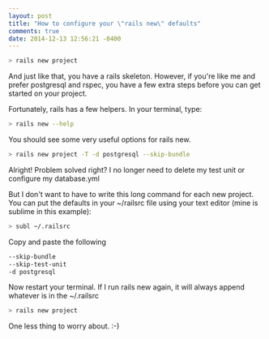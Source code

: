 ```yaml
---
layout: post
title: "How to configure your \"rails new\" defaults"
comments: true
date: 2014-12-13 12:56:21 -0400
---
```


``` bash
> rails new project
```

And just like that, you have a rails skeleton. However, if you're like me and prefer postgresql and rspec, you have a few extra steps before you can get started on your project.

Fortunately, rails has a few helpers. In your terminal, type:

``` bash
> rails new --help
```

You should see some very useful options for rails new.

``` bash
> rails new project -T -d postgresql --skip-bundle
```

Alright! Problem solved right? I no longer need to delete my test unit or configure my database.yml

But I don't want to have to write this long command for each new project. You can put the defaults in your ~/railsrc file using your text editor (mine is sublime in this example):

``` bash
> subl ~/.railsrc
```

Copy and paste the following
``` bash
--skip-bundle
--skip-test-unit
-d postgresql
```

Now restart your terminal. If I run rails new again, it will always append whatever is in the ~/.railsrc

``` bash
> rails new project
```

One less thing to worry about. :-)
